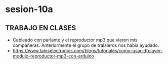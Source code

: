 # sesion-10a
## TRABAJO EN CLASES
- Cableado con parlante y el reproductor mp3 que vieron mis compañeras. Anteriormente el grupo de tralaleros nos habia ayudado.
- https://www.taloselectronics.com/blogs/tutoriales/como-usar-dfplayer-modulo-reproductor-mp3-con-arduino

